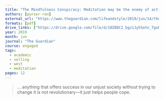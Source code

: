 ```yaml
---
title: "The Mindfulness Conspiracy: Meditation may be the enemy of activism"
authors: [purser-ron]
external_url: "https://www.theguardian.com/lifeandstyle/2019/jun/14/the-mindfulness-conspiracy-capitalist-spirituality"
formats: [pdf]
drive_links: ["https://drive.google.com/file/d/10Z8DC2_bgz1JyhSotn_TguNA3hqSoakw/view?usp=drivesdk"]
year: 2019
month: jun
journal: "The Guardian"
course: engaged
tags:
  - academic
  - selling
  - west
  - meditation
pages: 12
---
```


> … anything that offers success in our unjust society without trying to change it is not revolutionary—it just helps people cope. 
